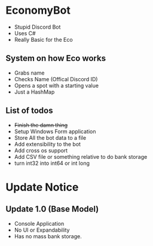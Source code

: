 # EconomyBot

- Stupid Discord Bot
- Uses C#
- Really Basic for the Eco

## System on how Eco works

- Grabs name
- Checks Name (Offical Discord ID)
- Opens a spot with a starting value
- Just a HashMap

## List of todos

- ~~Finish the damn thing~~
- Setup Windows Form application
- Store All the bot data to a file
- Add extensibility to the bot
- Add cross os support
- Add CSV file or something relative to do bank storage
- turn int32 into int64 or int long

# Update Notice
## Update 1.0 (Base Model)
- Console Application
- No UI or Expandability
- Has no mass bank storage.
